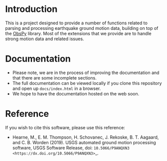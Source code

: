 # Introduction
This is a project designed to provide a number of functions related to parsing and processing earthquake ground motion data, building on top of the [ObsPy](https://github.com/obspy/obspy/wiki) library.
Most of the extensions that we provide are to handle strong motion data and related issues.


# Documentation
- Please note, we are in the process of improving the documentation and that there are some incomplete sections.
- The full documentation can be viewed locally if you clone this repository and open up `docs/index.html` in a browser.
- We hope to have the documentation hosted on the web soon.


# Reference
If you wish to cite this software, please use this reference:

- Hearne, M., E. M. Thompson, H. Schovanec, J. Rekoske, B. T. Aagaard, and C. B. Worden (2019). USGS automated ground motion processing software, USGS Software Release, doi: `10.5066/P9ANQXN3 <https://dx.doi.org/10.5066/P9ANQXN3>`_.
  